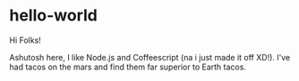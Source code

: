 # hello-world

Hi Folks!

Ashutosh here, I like Node.js and Coffeescript (na i just made it off XD!).
I've had tacos on the mars and find them far superior to Earth tacos.
